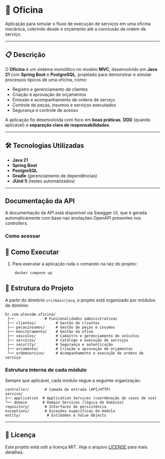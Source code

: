 # 🚗 Oficina

Aplicação para simular o fluxo de execução de serviços em uma oficina mecânica, cobrindo desde o orçamento até a conclusão da ordem de serviço.

---

## 📋 Descrição

O **Oficina** é um sistema monolítico no modelo **MVC**, desenvolvido em **Java 21** com **Spring Boot** e **PostgreSQL**, projetado para demonstrar e simular processos típicos de uma oficina, como:

- Registro e gerenciamento de clientes
- Criação e aprovação de orçamentos
- Emissão e acompanhamento de ordens de serviço
- Controle de peças, insumos e serviços executados
- Segurança e controle de acesso

A aplicação foi desenvolvida com foco em **boas práticas**, **DDD** (quando aplicável) e **separação clara de responsabilidades**.

---

## 🛠️ Tecnologias Utilizadas

- **Java 21**
- **Spring Boot**
- **PostgreSQL**
- **Gradle** (gerenciamento de dependências)
- **JUnit 5** (testes automatizados)


---

## Documentação da API

A documentação da API está disponível via Swagger UI, que é gerada automaticamente com base nas anotações OpenAPI presentes nos controllers.

### Como acessar
## 🚀 Como Executar

1. Para executar a aplicação roda o comando na raiz do projeto:

   ```bash
    docker compose up
   ```


## 📂 Estrutura do Projeto

A partir do diretório `src/main/java`, o projeto está organizado por módulos de domínio:

```text
br.com.alexsdm.oficina/
 ├──              # Funcionalidades administrativas
 ├── clientes/         # Gestão de clientes
 ├── pecasinsumos/     # Gestão de peças e insumos
 ├── monitoramento/    # Gestão da ofina
 ├── veiculos/         # Cadastro e gerenciamento de veículos
 ├── servicos/         # Catálogo e execução de serviços
 ├── security/         # Segurança e autenticação
 ├── orcamento/        # Criação e aprovação de orçamentos
 └── ordemservico/     # Acompanhamento e execução de ordens de serviço
 ```



### Estrutura interna de cada módulo

Sempre que aplicável, cada módulo segue a seguinte organização:
```text
controller/       # Camada de entrada (API/HTTP)
service/
├── application  # Application Services (coordenação de casos de uso)
└── domain       # Domain Services (lógica de domínio)
repository/       # Interfaces de persistência
exceptions/       # Exceções específicas do módulo
entity/            # Entidades e Value Objects

```



---
## 📜 Licença

Este projeto está sob a licença MIT. Veja o arquivo [LICENSE](LICENSE) para mais detalhes.